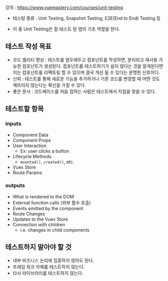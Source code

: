 강의 : https://www.vuemastery.com/courses/unit-testing

- 테스팅 종류 : Unit Testing, Snapshot Testing, E2E(End to End) Testing 등

- 이 중 Unit Testing은 잘 테스트 된 앱의 기초 역할을 한다.

## 테스트 작성 목표

- 코드 퀄리티 향상 : 테스트를 염두에두고 컴포넌트를 작성하면, 분리되고 재사용 가능한 컴포넌트가 생성된다. 컴포넌트를 테스트하기가 쉽지 않다는 것을 알게된다면 이는 컴포넌트를 리팩토링 할 수 있으며 결국 개선 될 수 있다는 분명한 신호이다.
- 신뢰 : 테스트를 통해 새로운 기능을 추가하거나 기존 코드를 변경할 때 어떤 것도 깨뜨리지 않는다는 확신을 가질 수 있다. 
- 좋은 문서 : 코드베이스를 처음 접하는 사람은 테스트에서 지침을 찾을 수 있다.

## 테스트할 항목
### inputs

- Component Data
- Component Props
- User Interaction
    - Ex: user clicks a button
- Lifecycle Methods
    - `mounted()`, `created()`, etc.
- Vuex Store
- Route Params

### outputs

- What is rendered to the DOM
- External function calls (외부 함수 호출)
- Events emitted by the component
- Route Changes
- Updates to the Vuex Store
- Connection with children
    - i.e. changes in child components

## 테스트하지 말아야 할 것 
- 내부 비즈니스 논리에 집중하지 않아도 된다.
- 프레임 워크 자체를 테스트하지 않는다. 
- 타사 라이브러리를 테스트하지 않는다. 